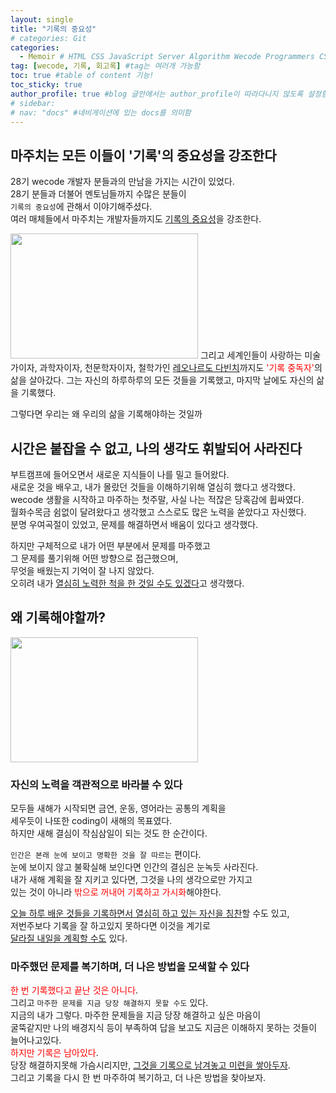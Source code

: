 ```yaml
---
layout: single
title: "기록의 중요성"
# categories: Git
categories:
  - Memoir # HTML CSS JavaScript Server Algorithm Wecode Programmers CS vsCode
tag: [wecode, 기록, 회고록] #tag는 여러개 가능함
toc: true #table of content 기능!
toc_sticky: true
author_profile: true #blog 글안에서는 author_profile이 따라다니지 않도록 설정함
# sidebar:
# nav: "docs" #네비게이션에 있는 docs를 의미함
---
```


## 마주치는 모든 이들이 '기록'의 중요성을 강조한다

28기 wecode 개발자 분들과의 만남을 가지는 시간이 있었다.  
28기 분들과 더불어 멘토님들까지 수많은 분들이  
`기록의 중요성`에 관해서 이야기해주셨다.  
여러 매체들에서 마주치는 개발자들까지도 <u>기록의 중요성</u>을 강조한다.

<img src="https://user-images.githubusercontent.com/87808288/153701226-256109d0-7e9a-4144-aeda-e900f41ef038.png" width="300" height="200">  
그리고 세계인들이 사랑하는 미술가이자, 과학자이자, 천문학자이자, 철학가인  
<u>레오나르도 다빈치</u>까지도 <span style="color:red">'기록 중독자'</span>의 삶을 살아갔다.  
그는 자신의 하루하루의 모든 것들을 기록했고,  
마지막 날에도 자신의 삶을 기록했다.

그렇다면 우리는 왜 우리의 삶을 기록해야하는 것일까

## 시간은 붙잡을 수 없고, 나의 생각도 휘발되어 사라진다

부트캠프에 들어오면서 새로운 지식들이 나를 밀고 들어왔다.  
새로운 것을 배우고, 내가 몰랐던 것들을 이해하기위해 열심히 했다고 생각했다.  
wecode 생활을 시작하고 마주하는 첫주말, 사실 나는 적잖은 당혹감에 휩싸였다.  
월화수목금 쉼없이 달려왔다고 생각했고 스스로도 많은 노력을 쏟았다고 자신했다.  
분명 우여곡절이 있었고, 문제를 해결하면서 배움이 있다고 생각했다.

하지만 구체적으로 내가 어떤 부분에서 문제를 마주했고  
그 문제를 풀기위해 어떤 방향으로 접근했으며,  
무엇을 배웠는지 기억이 잘 나지 않았다.  
오히려 내가 <u>열심히 노력한 척을 한 것일 수도 있겠다</u>고 생각했다.

## 왜 기록해야할까?

<img src="https://user-images.githubusercontent.com/87808288/153701336-7eab550d-4944-43a0-b3bd-af574e3e918f.png" width="300" height="200">

### 자신의 노력을 객관적으로 바라볼 수 있다

모두들 새해가 시작되면 금연, 운동, 영어라는 공통의 계획을  
세우듯이 나또한 coding이 새해의 목표였다.  
하지만 새해 결심이 작심삼일이 되는 것도 한 순간이다.

`인간은 본래 눈에 보이고 명확한 것을 잘 따르는` 편이다.  
눈에 보이지 않고 불확실해 보인다면 인간의 결심은 눈녹듯 사라진다.  
내가 새해 계획을 잘 지키고 있다면, 그것을 나의 생각으로만 가지고  
있는 것이 아니라 <span style="color:red">밖으로 꺼내어 기록하고 가시화</span>해야한다.

<u>오늘 하루 배운 것들을 기록하면서 열심히 하고 있는 자신을 칭찬</u>할 수도 있고,  
저번주보다 기록을 잘 하고있지 못하다면 이것을 계기로  
<u>달라질 내일을 계획할 수도</u> 있다.

### 마주했던 문제를 복기하며, 더 나은 방법을 모색할 수 있다

<span style="color:red">한 번 기록했다고 끝난 것은 아니다</span>.  
그리고 `마주한 문제를 지금 당장 해결하지 못할 수도` 있다.  
지금의 내가 그렇다. 마주한 문제들을 지금 당장 해결하고 싶은 마음이  
굴뚝같지만 나의 배경지식 등이 부족하여 답을 보고도 지금은 이해하지 못하는 것들이 늘어나고있다.  
<span style="color:red">하지만 기록은 남아있다</span>.  
당장 해결하지못해 가슴시리지만, <u>그것을 기록으로 남겨놓고 미련을 쌓아두자</u>.  
그리고 기록을 다시 한 번 마주하여 복기하고, 더 나은 방법을 찾아보자.

<!-- ### 2. Link 넣기

```

유형 1: (설명어를 입력) : [gunhee's coding blog](https://gunhee-jeong.github.io/)
유형 2: (URL 자동연결) : <https://gunhee-jeong.github.io/>
유형 3: (동일 파일 내 '문단으로 이동') : [1. Header로 이동](###-1-header)

```

유형 1: (설명어를 입력) : [gunhee's coding blog](https://gunhee-jeong.github.io/)
유형 2: (URL 자동연결) : <https://gunhee-jeong.github.io/>
유형 3: (동일 파일 내 '문단으로 이동') : [1. Header로 이동](#1-header)
유형 3의 방법

1. 특수문자를 제거
2. 스페이스는 -로 바꾸고
3. 대문자는 소문자로!
   그래서 ### 1. Header -> #1-header

## Link: [google][https://www.google.com/]

### 3. 수평선

```

---

```

---

### 4. 라인 바꾸기

```

스페이스바를 2번 눌러주면 다음칸으로
이동할 수 있어요!

```

---

스페이스바를 2번 눌러주면
다음칸으로 이동할 수 있어요!

### 5. list 만들기

```

1. 1번
2. 2번
3. 3번

- 순서없는 list
  - 순서없는 list
    - 순서없는 list

```

1. 1번
2. 2번
3. 3번

- 순서없는 list
  - 순서없는 list
    - 순서없는 list

---

### 6. font 관련

```

**진하게** -> 볼드
_기울여서_ -> 이탤릭체
~~취소선~~ -> 취소선

<ul>밑줄넣기</ul> -> 밑줄
<span style="color:red">빨간 글씨</span> -> 글자색
이것이 `인라인` 입니다 -> 인라인 코드
```

**진하게** -> 볼드
_기울여서_ -> 이탤릭체
~~취소선~~ -> 취소선
<u>밑줄넣기</u> -> 밑줄
<span style="color:red">빨간 글씨</span>
이것이 `인라인` 입니다 -> 인라인 코드

---

### 7. 인용구문

```
> coding
>
> > JavaScript
> >
> > > 내가 프짱!
```

> coding
>
> > JavaScript
> >
> > > 내가 프짱!

---

### 8. 이미지 삽입

```
유형1: ('사이즈를 조절' -> HTML 태그 사용) : <img src="https://gunhee-jeong.github.io/assets/images/blogLogo.png" width="300" height="200">
유형2: (이미지 삽입 후 -> 링크 걸기)
[![이미지](https://gunhee-jeong.github.io/assets/images/blogLogo/blogLogo.png)](https://gunhee-jeong.github.io/)
```

유형1: ('사이즈를 조절' -> HTML 태그 사용) : <img src="https://gunhee-jeong.github.io/assets/images/blogLogo.png" width="300" height="200">
유형2: (이미지 삽입 후 -> 링크 걸기)
[![이미지](https://gunhee-jeong.github.io/assets/images/blogLogo.png)](https://gunhee-jeong.github.io/)

### 9. 표 만들기

```
||국어|영어|
| :--- | ---: | :--: |
|건희 | 100점 | 100점
|철수 | 100점 | 100점
```

|      |  국어 | 영어  |
| :--- | ----: | :---: |
| 건희 | 100점 | 100점 |
| 철수 | 100점 | 100점 |

> - header를 넣고 싶은 경우 ---을 사용하고 :을 이용하여 정렬에 사용함!

### 10. 토글 만들기

```
<details>
<summary>여기를 누르세요</summary>
<div markdown="1">
숨겨진 내용
</div>
</details>
```

<details>
<summary>여기를 누르세요</summary>
<div markdown="1">
숨겨진 내용
</div>
</details> -->
